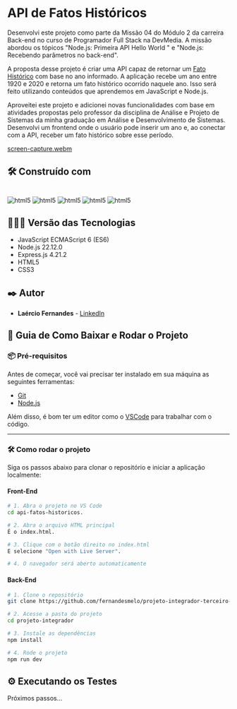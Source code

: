 # API de Fatos Históricos 
Desenvolvi este projeto como parte da Missão 04 do Módulo 2 da carreira Back-end no curso de Programador Full Stack na DevMedia. A missão abordou os tópicos "Node.js: Primeira API Hello World " e "Node.js: Recebendo parâmetros no back-end".

A proposta desse projeto é criar uma API capaz de retornar um [Fato Histórico](https://fatoshistoricos.netlify.app/) com base no ano informado. A aplicação recebe um ano entre 1920 e 2020 e retorna um fato histórico ocorrido naquele ano. Isso será feito utilizando conteúdos que aprendemos em JavaScript e Node.js.

Aproveitei este projeto e adicionei novas funcionalidades com base em atividades propostas pelo professor da disciplina de Análise e Projeto de Sistemas da minha graduação em Análise e Desenvolvimento de Sistemas. Desenvolvi um frontend onde o usuário pode inserir um ano e, ao conectar com a API, receber um fato histórico sobre esse período.

[screen-capture.webm](https://github.com/user-attachments/assets/12de9230-be10-458d-b7cf-3faabb11d039)

## 🛠️ Construído com

<div style="display: inline-block"><br/>
  <img align="center" alt="html5" src="https://img.shields.io/badge/JavaScript-F7DF1E?style=for-the-badge&logo=javascript&logoColor=black" />
  <img align="center" alt="html5" src="https://img.shields.io/badge/Node.js-43853D?style=for-the-badge&logo=node.js&logoColor=white" /> 
  <img align="center" alt="html5" src="https://img.shields.io/badge/Express.js-404D59?style=for-the-badge" /> 
  <img align="center" alt="html5" src="https://img.shields.io/badge/HTML5-E34F26?style=for-the-badge&logo=html5&logoColor=white" /> 
  <img align="center" alt="html5" src="https://img.shields.io/badge/CSS3-1572B6?style=for-the-badge&logo=css3&logoColor=white" />
</div><br/>

## 👨🏽‍💻 Versão das Tecnologias

* JavaScript ECMAScript 6 (ES6)
* Node.js 22.12.0
* Express.js 4.21.2
* HTML5
* CSS3

## ✒️ Autor

* **Laércio Fernandes** - [LinkedIn](https://www.linkedin.com/in/laercio-fernandes/)

## 🚀 Guia de Como Baixar e Rodar o Projeto

### 📦 Pré-requisitos

Antes de começar, você vai precisar ter instalado em sua máquina as seguintes ferramentas:

- [Git](https://git-scm.com)
- [Node.js](https://nodejs.org)

Além disso, é bom ter um editor como o [VSCode](https://code.visualstudio.com/) para trabalhar com o código.

---

### 🛠️ Como rodar o projeto

Siga os passos abaixo para clonar o repositório e iniciar a aplicação localmente:

#### Front-End
```bash
# 1. Abra o projeto no VS Code
cd api-fatos-historicos.

# 2. Abra o arquivo HTML principal
É o index.html.

# 3. Clique com o botão direito no index.html
E selecione "Open with Live Server".

# 4. O navegador será aberto automaticamente
```

#### Back-End
```bash
# 1. Clone o repositório
git clone https://github.com/fernandesmelo/projeto-integrador-terceiro-periodo.git

# 2. Acesse a pasta do projeto
cd projeto-integrador

# 3. Instale as dependências
npm install

# 4. Rode o projeto
npm run dev
```

## ⚙️ Executando os Testes
Próximos passos...
